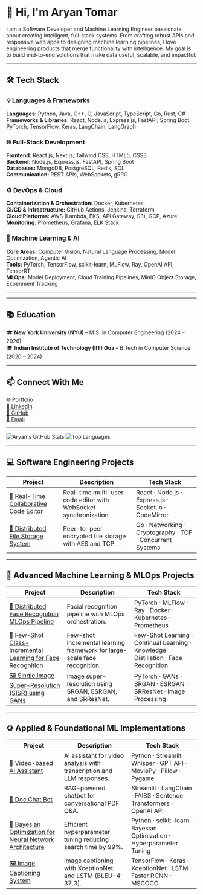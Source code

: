 # 👋 Hi, I'm Aryan Tomar

I am a Software Developer and Machine Learning Engineer passionate about creating intelligent, full-stack systems.
From crafting robust APIs and responsive web apps to designing machine learning pipelines, I love engineering products that merge functionality with intelligence.
My goal is to build end-to-end solutions that make data useful, scalable, and impactful.

---

## 🛠️ Tech Stack  

### 💡 Languages & Frameworks  
**Languages:** Python, Java, C++, C, JavaScript, TypeScript, Go, Rust, C#  
**Frameworks & Libraries:** React, Node.js, Express.js, FastAPI, Spring Boot, PyTorch, TensorFlow, Keras, LangChain, LangGraph  

### 🌐 Full-Stack Development  
**Frontend:** React.js, Next.js, Tailwind CSS, HTML5, CSS3  
**Backend:** Node.js, Express.js, FastAPI, Spring Boot  
**Databases:** MongoDB, PostgreSQL, Redis, SQL  
**Communication:** REST APIs, WebSockets, gRPC  

### ⚙️ DevOps & Cloud  
**Containerization & Orchestration:** Docker, Kubernetes  
**CI/CD & Infrastructure:** GitHub Actions, Jenkins, Terraform  
**Cloud Platforms:** AWS (Lambda, EKS, API Gateway, S3), GCP, Azure  
**Monitoring:** Prometheus, Grafana, ELK Stack  

### 🤖 Machine Learning & AI  
**Core Areas:** Computer Vision, Natural Language Processing, Model Optimization, Agentic AI  
**Tools:** PyTorch, TensorFlow, scikit-learn, MLFlow, Ray, OpenAI API, TensorRT  
**MLOps:** Model Deployment, Cloud Training Pipelines, MinIO Object Storage, Experiment Tracking  

---

---

## 📚 Education  

🎓 **New York University (NYU)** – M.S. in Computer Engineering (2024 – 2026)  
🎓 **Indian Institute of Technology (IIT) Goa** – B.Tech in Computer Science (2020 – 2024)  

---

## 📫 Connect With Me  

[🌐 Portfolio ](https://v0-portfolio-website-design-q5a0p200y-aryntmr18-8770s-projects.vercel.app)  
[💼 LinkedIn](https://www.linkedin.com/in/aryan-tomar-29ab811ba/)  
[🐙 GitHub](https://github.com/aryntmr)  
[📧 Email](mailto:at6304@nyu.edu)  

----

![Aryan's GitHub Stats](https://github-readme-stats.vercel.app/api?username=aryntmr&show_icons=true&theme=tokyonight)
![Top Languages](https://github-readme-stats.vercel.app/api/top-langs/?username=aryntmr&layout=compact&theme=tokyonight)

----

## 💻 Software Engineering Projects  

| Project | Description | Tech Stack |
|----------|--------------|-------------|
| [💬 Real-Time Collaborative Code Editor](https://github.com/aryntmr/collaborative-code-editor) | Real-time multi-user code editor with WebSocket synchronization. | React · Node.js · Express.js · Socket.io · CodeMirror |
| [🔐 Distributed File Storage System](https://github.com/aryntmr/distributed-file-storage-v1) | Peer-to-peer encrypted file storage with AES and TCP. | Go · Networking · Cryptography · TCP · Concurrent Systems |

---

## 🧠 Advanced Machine Learning & MLOps Projects  

| Project | Description | Tech Stack |
|----------|--------------|-------------|
| [🧠 Distributed Face Recognition MLOps Pipeline](https://github.com/MoulikShah/MLOps_Project) | Facial recognition pipeline with MLOps orchestration. | PyTorch · MLFlow · Ray · Docker · Kubernetes · Prometheus |
| [🧩 Few-Shot Class-Incremental Learning for Face Recognition](https://github.com/aryntmr/Few-Shot-Class-Incremental-Learning-for-Large-Scale-Face-Recognition) | Few-shot incremental learning framework for large-scale face recognition. | Few-Shot Learning · Continual Learning · Knowledge Distillation · Face Recognition |
| [🖼️ Single Image Super-Resolution (SISR) using GANs](https://github.com/aryntmr/Single-Image-Super-Resolution-using-GANs) | Image super-resolution using SRGAN, ESRGAN, and SRResNet. | PyTorch · GANs · SRGAN · ESRGAN · SRResNet · Image Processing |

---

## ⚙️ Applied & Foundational ML Implementations  

| Project | Description | Tech Stack |
|----------|--------------|-------------|
| [🎥 Video-based AI Assistant](https://github.com/aryntmr/ai-video-assistant) | AI assistant for video analysis with transcription and LLM responses. | Python · Streamlit · Whisper · GPT API · MoviePy · Pillow · Pygame |
| [📄 Doc Chat Bot](https://github.com/aryntmr/doc-chat) | RAG-powered chatbot for conversational PDF Q&A. | Streamlit · LangChain · FAISS · Sentence Transformers · OpenAI API |
| [🧩 Bayesian Optimization for Neural Network Architecture](https://github.com/aryntmr/Bayesian-Optimization) | Efficient hyperparameter tuning reducing search time by 99%. | Python · scikit-learn · Bayesian Optimization · Hyperparameter Tuning |
| [🖼️ Image Captioning System](https://github.com/aryntmr/Image-Captioning-System) | Image captioning with XceptionNet and LSTM (BLEU-4: 37.3). | TensorFlow · Keras · XceptionNet · LSTM · Faster RCNN · MSCOCO |
